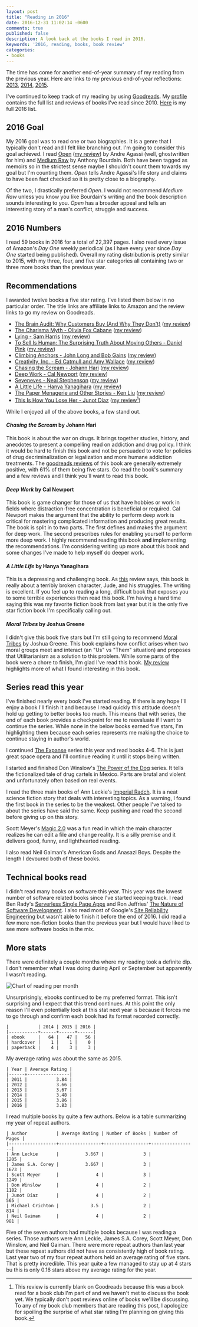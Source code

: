 ```yaml
---
layout: post
title: "Reading in 2016"
date: 2016-12-31 11:02:14 -0600
comments: true
published: false
description: A look back at the books I read in 2016.
keywords: '2016, reading, books, book review'
categories: 
- books
---
```


The time has come for another end-of-year summary of my reading from the previous year. Here are links to my previous end-of-year reflections: [2013](//jakemccrary.com/blog/2014/01/01/using-incanter-to-review-my-2013-reading/), [2014](//jakemccrary.com/blog/2015/01/08/reading-in-2014/), [2015](//jakemccrary.com/blog/2016/03/13/reading-in-2015/).

I've continued to keep track of my reading by using
[Goodreads](http://goodreads.com). My
[profile](https://www.goodreads.com/user/show/3431614-jake-mccrary)
contains the full list and reviews of books I've read
since 2010. [Here](https://www.goodreads.com/review/list/3431614-jake-mccrary?read_at=2016)
is my full 2016 list.

## 2016 Goal

My 2016 goal was to read one or two biographies. It is a genre that I typically don't read and I felt like branching out. I'm going to consider this goal achieved. I read [Open](http://amzn.to/2hIylAl) ([my review](https://www.goodreads.com/review/show/1679109928)) by Andre Agassi (well, ghostwritten for him) and [Medium Raw](http://amzn.to/2hKZjwa) by Anthony Bourdain. Both have been tagged as memoirs so in the strictest sense maybe I shouldn't count them towards my goal but I'm counting them. *Open* tells Andre Agassi's life story and claims to have been fact checked so it is pretty close to a biography.

Of the two, I drastically preferred *Open*. I would not recommend *Medium Raw* unless you know you like Bourdain's writing and the book description sounds interesting to you. *Open* has a broader appeal and tells an interesting story of a man's conflict, struggle and success.

## 2016 Numbers

I read 59 books in 2016 for a total of 22,397 pages. I also read every issue of Amazon's *Day One* weekly periodical (as I have every year since *Day One* started being published). Overall my rating distribution is pretty similar to 2015, with my three, four, and five star categories all containing two or three more books than the previous year.

## Recommendations

I awarded twelve books a five star rating. I've listed them below in no particular order. The title links are affiliate links to Amazon and the review links to go my review on Goodreads.

* [The Brain Audit: Why Customers Buy (And Why They Don't)](http://amzn.to/2iIDESr) ([my review](https://www.goodreads.com/review/show/1534752389))
* [The Charisma Myth - Olivia Fox Cabane](http://amzn.to/2hKUwLt) ([my review](https://www.goodreads.com/review/show/1047168473))
* [Lying - Sam Harris](http://amzn.to/2iXNXB2) ([my review](https://www.goodreads.com/review/show/1518371907))
* [To Sell Is Human: The Surprising Truth About Moving Others - Daniel Pink](http://amzn.to/2iXSF1L) ([my review](https://www.goodreads.com/review/show/622644583))
* [Climbing Anchors - John Long and Bob Gains](http://amzn.to/2iXUKLg) ([my review](https://www.goodreads.com/review/show/1484465759))
* [Creativity, Inc. - Ed Catmull and Amy Wallace](http://amzn.to/2iXWyE3) ([my review](http://www.goodreads.com/review/show/947747190))
* [Chasing the Scream - Johann Hari](http://amzn.to/2iINMdB) ([my review](https://www.goodreads.com/review/show/1184643637))
* [Deep Work - Cal Newport](http://amzn.to/2iIBIJh) ([my review](https://www.goodreads.com/review/show/1529172855))
* [Seveneves - Neal Stephenson](http://amzn.to/2hKJVAd) ([my review](https://www.goodreads.com/review/show/1295783533))
* [A Little Life - Hanya Yanagihara](http://amzn.to/2iIBqCq) ([my review](https://www.goodreads.com/review/show/1474596789))
* [The Paper Menagerie and Other Stories - Ken Liu](http://amzn.to/2iY2g8R) ([my review](https://www.goodreads.com/review/show/1827462108))
* [This Is How You Lose Her - Junot Díaz](http://amzn.to/2iwv6hP) ([my review](https://www.goodreads.com/review/show/1600396478)[^1])

While I enjoyed all of the above books, a few stand out.

#### *Chasing the Scream* by Johann Hari

This book is about the war on drugs. It brings together studies, history, and anecdotes to present a compelling read on addiction and drug policy. I think it would be hard to finish this book and not be persuaded to vote for policies of drug decriminalization or legalization and more humane addiction treatments. The [goodreads reviews](https://www.goodreads.com/book/show/24379960-chasing-the-scream) of this book are generally extremely positive, with 61% of them being five stars. Go read the book's summary and a few reviews and I think you'll want to read this book.

#### *Deep Work* by Cal Newport

This book is game changer for those of us that have hobbies or work in fields where distraction-free concentration is beneficial or required. Cal Newport makes the argument that the ability to perform deep work is critical for mastering complicated information and producing great results. The book is split in to two parts. The first defines and makes the argument for deep work. The second prescribes rules for enabling yourself to perform more deep work. I highly recommend reading this book **and** implementing the recommendations. I'm considering writing up more about this book and some changes I've made to help myself do deeper work.

#### *A Little Life* by Hanya Yanagihara

This is a depressing and challenging book. As [this](https://www.goodreads.com/review/show/1167073305?book_show_action=true) review says, this book is really about a terribly broken character, Jude, and his struggles. The writing is excellent. If you feel up to reading a long, difficult book that exposes you to some terrible experiences then read this book. I'm having a hard time saying this was my favorite fiction book from last year but it is the only five star fiction book I'm specifically calling out.

#### *Moral Tribes* by Joshua Greene

I didn't give this book five stars but I'm still going to recommend [Moral Tribes](http://amzn.to/2iIzDNQ) by Joshua Greene. This book explains how conflict arises when two moral groups meet and interact (an "Us" vs "Them" situation) and proposes that Utilitarianism as a solution to this problem. While some parts of the book were a chore to finish, I'm glad I've read this book. [My review](https://www.goodreads.com/review/show/1825978507) highlights more of what I found interesting in this book.

## Series read this year

I've finished nearly every book I've started reading. If there is any hope I'll enjoy a book I'll finish it and because I read quickly this attitude doesn't hold up getting to better books too much. This means that with series, the end of each book provides a checkpoint for me to reevaluate if I want to continue the series. While none in the below books earned five stars, I'm highlighting them because each series represents me making the choice to continue staying in author's world.

I continued [The Expanse](http://amzn.to/2hLiUN1) series this year and read books 4-6. This is just great space opera and I'll continue reading it until it stops being written. 

I started and finished Don Winslow's [The Power of the Dog](https://www.goodreads.com/series/156704-power-of-the-dog) series. It tells the fictionalized tale of drug cartels in Mexico. Parts are brutal and violent and unfortunately often based on real events.

I read the three main books of Ann Leckie's [Imperial Radch](https://www.goodreads.com/series/113751-imperial-radch). It is a neat science fiction story that deals with interesting topics. As a warning, I found the first book in the series to be the weakest. Other people I've talked to about the series have said the same. Keep pushing and read the second before giving up on this story.

Scott Meyer's [Magic 2.0](https://www.goodreads.com/series/131379-magic-2-0) was a fun read in which the main character realizes he can edit a file and change reality. It is a silly premise and it delivers good, funny, and lighthearted reading.

I also read Neil Gaiman's American Gods and Anasazi Boys. Despite the length I devoured both of these books.

## Technical books read

I didn't read many books on software this year. This year was the lowest number of software related books since I've started keeping track. I read Ben Rady's [Serverless Single Page Apps](http://amzn.to/2j2L81T) and Ron Jeffries' [The Nature of Software Development](http://amzn.to/2i8tpGi). I also read most of Google's [Site Reliability Engineering](http://amzn.to/2j2TWVc) but wasn't able to finish it before the end of 2016. I did read a few more non-fiction books than the previous year but I would have liked to see more software books in the mix.

## More stats

There were definitely a couple months where my reading took a definite dip. I don't remember what I was doing during April or September but apparently I wasn't reading.

![Chart of reading per month](/images/books-and-pages-read-2016.png "Chart of reading per month")

Unsurprisingly, ebooks continued to be my preferred format. This isn't surprising and I expect that this trend continues. At this point the only reason I'll even potentially look at this stat next year is because it forces me to go through and confirm each book had its format recorded correctly.

```
|           | 2014 | 2015 | 2016 |
|-----------+------+------+------|
| ebook     |   64 |   47 |   56 |
| hardcover |    1 |    1 |    0 |
| paperback |    4 |    3 |    3 |
```

My average rating was about the same as 2015.

```
| Year | Average Rating |
|------+----------------|
| 2011 |           3.84 |
| 2012 |           3.66 |
| 2013 |           3.67 |
| 2014 |           3.48 |
| 2015 |           3.86 |
| 2016 |           3.83 |
```

I read multiple books by quite a few authors. Below is a table summarizing my year of repeat authors.

```
| Author           | Average Rating | Number of Books | Number of Pages |
|------------------+----------------+-----------------+-----------------|
| Ann Leckie       |          3.667 |               3 |            1205 |
| James S.A. Corey |          3.667 |               3 |            1673 |
| Scott Meyer      |              4 |               3 |            1249 |
| Don Winslow      |              4 |               2 |            1182 |
| Junot Díaz       |              4 |               2 |             565 |
| Michael Crichton |            3.5 |               2 |             814 |
| Neil Gaiman      |              4 |               2 |             981 |
```

Five of the seven authors had multiple books because I was reading a series. Those authors were Ann Leckie, James S.A. Corey, Scott Meyer, Don Winslow, and Neil Gaiman. There were more repeat authors than last year but these repeat authors did not have as consistently high of book rating. Last year two of my four repeat authors held an average rating of five stars. That is pretty incredible. This year quite a few managed to stay up  at 4 stars bu this is only 0.16 stars above my average rating for the year.

[^1]: This review is currently blank on Goodreads because this was a book read for a book club I'm part of and we haven't met to discuss the book yet. We typically don't post reviews online of books we'll be discussing. To any of my book club members that are reading this post, I apologize for spoiling the surprise of what star rating I'm planning on giving this book.
